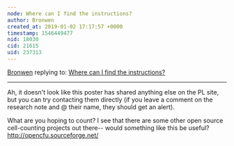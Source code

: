 ```yaml
---
node: Where can I find the instructions?
author: Bronwen
created_at: 2019-01-02 17:17:57 +0000
timestamp: 1546449477
nid: 18030
cid: 21615
uid: 237313
---
```




[Bronwen](../profile/Bronwen) replying to: [Where can I find the instructions?](../notes/jpater/12-31-2018/where-can-i-find-the-instructions)

----
 Ah, it doesn't look like this poster has shared anything else on the PL site, but you can try contacting them directly (if you leave a comment on the research note and @ their name, they should get an alert).

What are you hoping to count? I see that there are some other open source cell-counting projects out there-- would something like this be useful? http://opencfu.sourceforge.net/

